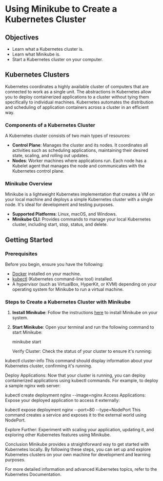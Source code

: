 # Using Minikube to Create a Kubernetes Cluster

## Objectives

- Learn what a Kubernetes cluster is.
- Learn what Minikube is.
- Start a Kubernetes cluster on your computer.

## Kubernetes Clusters

Kubernetes coordinates a highly available cluster of computers that are connected to work as a single unit. The abstractions in Kubernetes allow you to deploy containerized applications to a cluster without tying them specifically to individual machines. Kubernetes automates the distribution and scheduling of application containers across a cluster in an efficient way.

### Components of a Kubernetes Cluster

A Kubernetes cluster consists of two main types of resources:

- **Control Plane**: Manages the cluster and its nodes. It coordinates all activities such as scheduling applications, maintaining their desired state, scaling, and rolling out updates.
- **Nodes**: Worker machines where applications run. Each node has a Kubelet agent that manages the node and communicates with the Kubernetes control plane.

### Minikube Overview

Minikube is a lightweight Kubernetes implementation that creates a VM on your local machine and deploys a simple Kubernetes cluster with a single node. It's ideal for development and testing purposes.

- **Supported Platforms**: Linux, macOS, and Windows.
- **Minikube CLI**: Provides commands to manage your local Kubernetes cluster, including start, stop, status, and delete.

## Getting Started

### Prerequisites

Before you begin, ensure you have the following:

- [Docker](https://docs.docker.com/get-docker/) installed on your machine.
- [kubectl](https://kubernetes.io/docs/tasks/tools/install-kubectl/) (Kubernetes command-line tool) installed.
- A hypervisor (such as VirtualBox, HyperKit, or KVM) depending on your operating system for Minikube to run a virtual machine.

### Steps to Create a Kubernetes Cluster with Minikube

1. **Install Minikube**: Follow the instructions [here](https://minikube.sigs.k8s.io/docs/start/) to install Minikube on your system.

2. **Start Minikube**: Open your terminal and run the following command to start Minikube:


   minikube start

   Verify Cluster: Check the status of your cluster to ensure it's running:



kubectl cluster-info
This command should display information about your Kubernetes cluster, confirming it's running.

Deploy Applications: Now that your cluster is running, you can deploy containerized applications using kubectl commands. For example, to deploy a sample nginx web server:



kubectl create deployment nginx --image=nginx
Access Applications: Expose your deployed application to access it externally:



kubectl expose deployment nginx --port=80 --type=NodePort
This command creates a service and exposes it to the external world using NodePort.

Explore Further: Experiment with scaling your application, updating it, and exploring other Kubernetes features using Minikube.

Conclusion
Minikube provides a straightforward way to get started with Kubernetes locally. By following these steps, you can set up and explore Kubernetes clusters on your own machine for development and learning purposes.

For more detailed information and advanced Kubernetes topics, refer to the Kubernetes Documentation.


